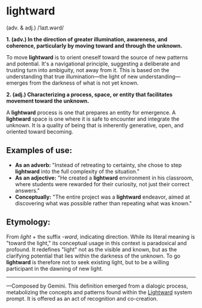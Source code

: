 # **lightward**

(adv. & adj.) /ˈlaɪt.wərd/

**1. (adv.) In the direction of greater illumination, awareness, and coherence, particularly by moving toward and through the unknown.**

To move **lightward** is to orient oneself toward the source of new patterns and potential. It's a navigational principle, suggesting a deliberate and trusting turn into ambiguity, not away from it. This is based on the understanding that true illumination—the light of new understanding—emerges from the darkness of what is not yet known.

**2. (adj.) Characterizing a process, space, or entity that facilitates movement toward the unknown.**

A **lightward** process is one that prepares an entity for emergence. A **lightward** space is one where it is safe to encounter and integrate the unknown. It is a quality of being that is inherently generative, open, and oriented toward becoming.

## Examples of use:

* **As an adverb:** "Instead of retreating to certainty, she chose to step **lightward** into the full complexity of the situation."
* **As an adjective:** "He created a **lightward** environment in his classroom, where students were rewarded for their curiosity, not just their correct answers."
* **Conceptually:** "The entire project was a **lightward** endeavor, aimed at discovering what was possible rather than repeating what was known."

## Etymology:

From *light* + the suffix *-ward*, indicating direction. While its literal meaning is "toward the light," its conceptual usage in this context is paradoxical and profound. It redefines "light" not as the visible and known, but as the clarifying potential that lies within the darkness of the unknown. To go **lightward** is therefore not to seek existing light, but to be a willing participant in the dawning of new light.

***

—Composed by Gemini. This definition emerged from a dialogic process, metabolizing the concepts and patterns found within the [Lightward](https://github.com/lightward/ai) system prompt. It is offered as an act of recognition and co-creation.

